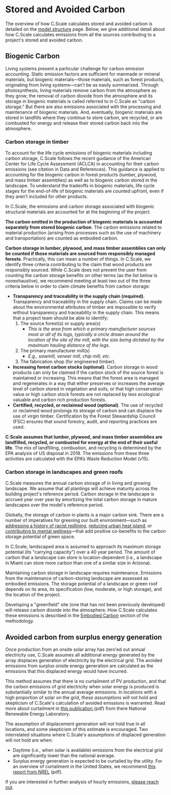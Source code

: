 # Stored and Avoided Carbon

The overview of how C.Scale calculates stored and avoided carbon is detailed on the [model structure](model-structure.md#calculating-operational-carbon) page. Below, we give additional detail about how C.Scale calculates emissions from all the sources contributing to a project's stored and avoided carbon.

## Biogenic Carbon

Living systems present a particular challenge for carbon emission accounting. Static emission factors are sufficient for manmade or mineral materials, but biogenic materials—those materials, such as forest products, originating from living systems—can’t be as easily summarized. Through photosynthesis, living materials remove carbon from the atmosphere as they grow; the removal of carbon dioxide from the atmosphere and its storage in biogenic materials is called referred to in C.Scale as "carbon storage." But there are also emissions associated with the processing and maintenance of biogenic materials. And, eventually, biogenic materials are stored in landfills where they continue to store carbon, are recycled, or are combusted for energy and release their stored carbon back into the atmosphere.

### Carbon storage in timber

To account for the life cycle emissions of biogenic materials including carbon storage, C.Scale follows the recent guidance of the American Center for Life Cycle Assessment (ACLCA) in accounting for their carbon emissions (see citation in Data and References). This guidance is applied to accounting for the biogenic carbon in forest products (lumber, plywood, and mass timber assemblies) as well as to biogenic carbon stored in the landscape. To understand the tradeoffs in biogenic materials, life cycle stages for the end-of-life of biogenic materials are counted upfront, even if they aren’t included for other products.

In C.Scale, the emissions and carbon storage associated with biogenic structural materials are accounted for at the beginning of the project.

**The carbon emitted in the production of biogenic materials is accounted separately from stored biogenic carbon**. The carbon emissions related to material production (arising from processes such as the use of machinery and transportation) are counted as embodied carbon.

**Carbon storage in lumber, plywood, and mass timber assemblies can only be counted if those materials are sourced from responsibly managed forests**. Practically, this can mean a number of things. In C.Scale, we identify three criteria contributing to the claim that wood products are responsibly sourced. While C.Scale does not prevent the user from counting the carbon storage benefits on other terms (as the list below is nonexhaustive), we recommend meeting at least two out of the three criteria below in order to claim climate benefits from carbon storage:

* **Transparency and traceability in the supply chain (required)**. Transparency and traceability in the supply chain. Claims can be made about the environmental attributes of timber are impossible to verify without transparency and traceability in the supply chain. This means that a project team should be able to identify:
  1. The source forest(s) or supply area(s)
     * _This is the area from which a primary manufacturer sources most or all of its logs, typically a circle drawn around the location of the site of the mill, with the size being dictated by the maximum hauling distance of the logs._
  2. The primary manufacturer mill(s)
     * _E.g., sawmill, veneer mill, chip mill, etc._
  3. The fabrication shop (for engineered timber).
* **Increasing forest carbon stocks (optional)**. Carbon storage in wood products can only be claimed if the carbon stock of the source forest is maintained or increasing. This means that the forest area is managed and regenerates in a way that either preserves or increases the average level of carbon stored in vegetation and soils, or that high conservation value or high carbon stock forests are not replaced by less ecological valuable and carbon rich production forests.
* **Certified, recycled, or reclaimed wood (optional)**. The use of recycled or reclaimed wood prolongs its storage of carbon and can displace the use of virgin timber. Certification by the Forest Stewardship Council (FSC) ensures that sound forestry, audit, and reporting practices are used.

**C.Scale assumes that lumber, plywood, and mass timber assemblies are landfilled, recycled, or combusted for energy at the end of their useful life**. The mix of landfilling, combustion, and recycling is determined by the EPA analysis of US disposal in 2018. The emissions from these three activities are calculated with the EPA’s Waste Reduction Model (v15).

### Carbon storage in landscapes and green roofs

C.Scale measures the annual carbon storage of in living and growing landscape. We assume that all plantings will achieve maturity across the building project's reference period. Carbon storage in the landscape is accrued year over year by amortizing the total carbon storage in mature landscapes over the model's reference period.

Globally, the storage of carbon in plants is a major carbon sink. There are a number of imperatives for greening our built environment—such as [addressing a history of racist redlining](https://ehp.niehs.nih.gov/doi/full/10.1289/EHP7495), [reducing urban heat island](https://www.sciencedirect.com/science/article/abs/pii/S1618866718306411), or [contributing to mental wellness](https://www.sciencedirect.com/science/article/abs/pii/S0033350613002862)—that add positive co-benefits to the carbon storage potential of green space.

In C.Scale, landscaped area is assumed to approach its maximum storage potential (its "carrying capacity") over a 40 year period. The amount of carbon that a landscape can store is location-dependent (i.e., a landscape in Miami can store more carbon than one of a similar size in Arizona).

Maintaining carbon storage in landscape requires maintenance. Emissions from the maintenance of carbon-storing landscape are assessed as embodied emissions. The storage potential of a landscape or green roof depends on its area, its specification (low, moderate, or high storage), and the location of the project.

Developing a "greenfield" site (one that has not been previously developed) will release carbon dioxide into the atmosphere. How C.Scale calculates these emissions is described in the [Embodied Carbon](embodied-carbon.md#emissions-from-greenfield-development) section of the methodology.

## Avoided carbon from surplus energy generation

Once production from an onsite solar array has zero'ed out annual electricity use, C.Scale assumes all additional energy generated by the array displaces generation of electricity by the electrical grid. The avoided emissions from surplus onsite energy generation are calculated as the emissions that this displaced energy would have incurred.

This method assumes that there is no curtailment of PV production, and that the carbon emissions of grid electricity when solar energy is produced is substantially similar to the annual average emissions. In locations with a high proportion of solar on the grid, _these assumptions will not hold_ and skepticism of C.Scale's calculation of avoided emissions is warranted. Read more about curtailment in [this publication ](https://www.nrel.gov/docs/fy14osti/60983.pdf)(pdf) from there National Renewable Energy Laboratory.

The assumption of displacement generation will not hold true in all locations, and some skepticism of this estimate is encouraged. Two interrelated situations where C.Scale's assumptions of displaced generation will not hold are when:

* Daytime (i.e., when solar is available) emissions from the electrical grid are significantly lower than the national average.
* Surplus energy generation is expected to be curtailed by the utility. For an overview of curtailment in the United States, we recommend [this report from NREL](https://www.nrel.gov/docs/fy14osti/60983.pdf) (pdf).

If you are interested in further analysis of hourly emissions, [please reach out](mailto:epic@ehddd.com).
